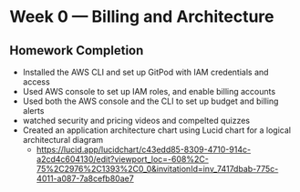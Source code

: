 # Week 0 — Billing and Architecture
## Homework Completion
- Installed the AWS CLI and set up GitPod with IAM credentials and access
- Used AWS console to set up IAM roles, and enable billing accounts
- Used both the AWS console and the CLI to set up budget and billing alerts
- watched security and pricing videos and compelted quizzes
- Created an application architecture chart using Lucid chart for a logical architectural diagram
  - https://lucid.app/lucidchart/c43edd85-8309-4710-914c-a2cd4c604130/edit?viewport_loc=-608%2C-75%2C2976%2C1393%2C0_0&invitationId=inv_7417dbab-775c-4011-a087-7a8cefb80ae7
